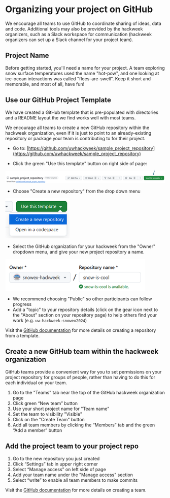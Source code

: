 # Organizing your project on GitHub

We encourage all teams to use GitHub to coordinate sharing of ideas, data and code. Additional tools may also be provided by the hackweek organizers, such as a Slack workspace for communication (hackweek organizers can set up a Slack channel for your project team).

## Project Name

Before getting started, you'll need a name for your project. A team exploring snow surface temperatures used the name "hot-pow", and one looking at ice-ocean interactions was called "floes-are-swell". Keep it short and memorable, and most of all, have fun!

## Use our GitHub Project Template

We have created a GitHub template that is pre-populated with directories and a README layout the we find works well with most teams.

We encourage all teams to create a new GitHub repository within the hackweek organization, even if it is just to point to an already-existing repository or package your team is contributing to for their project.

* Go to: [https://github.com/uwhackweek/sample_project_repository](https://github.com/uwhackweek/sample_project_repository)

* Click the green "Use this template" button on right side of page:

![use-this-template-screenshot](../../images/project-template.png)

* Choose "Create a new repository" from the drop down menu

![create-new-repo-screenshot](../../images/project-template2.png)

* Select the GitHub organization for your hackweek from the "Owner" dropdown menu, and give your new project repository a name.

![repo-owner-and-name-screenshot](../../images/project-template3.png)

* We recommend choosing "Public" so other participants can follow progress
* Add a "topic" to your repository details (click on the gear icon next to the "About" section on your repository page) to help others find your work (e.g. `uw-hackweek-snowex2024`)

Visit the [GitHub documentation](https://docs.github.com/en/repositories/creating-and-managing-repositories/creating-a-repository-from-a-template#creating-a-repository-from-a-template) for more details on creating a repository from a template.

## Create a new GitHub team within the hackweek organization
GitHub teams provide a convenient way for you to set permissions on your project repository for groups of people, rather than having to do this for each individual on your team. 

1. Go to the "Teams" tab near the top of the GitHub hackweek organization page
1. Click green “New team” button
1. Use your short project name for "Team name"
1. Set the team to visibility "Visible"
1. Click on the "Create Team" button
1. Add all team members by clicking the “Members” tab and the green “Add a member” button

## Add the project team to your project repo 

1. Go to the new repository you just created 
1. Click “Settings” tab in upper right corner
1. Select “Manage access” on left side of page
1. Add your team name under the "Manage access" section
1. Select “write” to enable all team members to make commits

Visit the [GitHub documentation](https://docs.github.com/en/organizations/organizing-members-into-teams/creating-a-team) for more details on creating a team.
